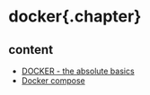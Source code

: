﻿
# docker{.chapter}

## content

- [DOCKER - the absolute basics](the_basics.md)
- [Docker compose](docker-compose.md)

